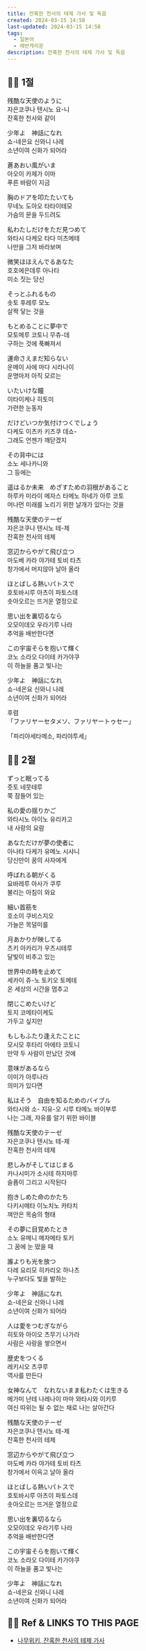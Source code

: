 ```yaml
---
title: 잔혹한 천사의 테제 가사 및 독음
created: 2024-03-15 14:58
last-updated: 2024-03-15 14:58
tags:
  - 일본어
  - 에반게리온
description: 잔혹한 천사의 테제 가사 및 독음
---
```


## 👯‍♂️ 1절

残酷な天使のように  
자은코쿠나 텐시노 요-니  
잔혹한 천사와 같이  
  
少年よ　神話になれ  
쇼-네은요 신와니 나레  
소년이여 신화가 되어라  
  
蒼あおい風がいま  
아오이 카제가 이마  
푸른 바람이 지금  
  
胸のドアを叩たたいても  
무네노 도아오 타타이테모  
가슴의 문을 두드려도  
  
私わたしだけをただ見つめて  
와타시 다케오 타다 미츠메테  
나만을 그저 바라보며  
  
微笑ほほえんでるあなた  
호호에은데루 아나타  
미소 짓는 당신  
  
そっとふれるもの  
솟토 후레루 모노  
살짝 닿는 것을  
  
もとめることに夢中で  
모토메루 코토니 무츄-데  
구하는 것에 푹빠져서  
  
運命さえまだ知らない  
운메이 사에 마다 시라나이  
운명마저 아직 모르는  
  
いたいけな瞳  
이타이케나 히토미  
가련한 눈동자  
  
だけどいつか気付けつくでしょう  
다케도 이츠카 키즈쿠 데쇼-  
그래도 언젠가 깨닫겠지  
  
その背中には  
소노 세나카니와  
그 등에는  
  
遥はるか未来　めざすための羽根があること  
하루카 미라이 메자스 타메노 하네가 아루 코토  
머나먼 미래를 노리기 위한 날개가 있다는 것을  
  
残酷な天使のテーゼ  
자은코쿠나 텐시노 테-제  
잔혹한 천사의 테제  
  
窓辺からやがて飛び立つ  
마도베 카라 야가테 토비 타츠  
창가에서 머지않아 날아 올라  
  
ほとばしる熱いパトスで  
호토바시루 아츠이 파토스데  
솟아오르는 뜨거운 열정으로  
  
思い出を裏切るなら  
오모이데오 우라기루 나라  
추억을 배반한다면  
  
この宇宙そらを抱いて輝く  
코노 소라오 다이테 카가야쿠  
이 하늘을 품고 빛나는  
  
少年よ　神話になれ  
쇼-네은요 신와니 나레  
소년이여 신화가 되어라  
  
후렴  
「ファリヤーセタメソ、ファリヤートゥセー」

「파리야세타메소, 파리야투세」

## 👯‍♂️ 2절
  
ずっと眠ってる  
즛토 네뭇테루  
쭉 잠들어 있는  
  
私の愛の揺りかご  
와타시노 아이노 유리카고  
내 사랑의 요람  
  
あなただけが夢の使者に  
아나타 다케가 유메노 시샤니  
당신만이 꿈의 사자에게  
  
呼ばれる朝がくる  
요바레루 아사가 쿠루  
불리는 아침이 와요  
  
細い首筋を  
호소이 쿠비스지오  
가늘은 목덜미를  
  
月あかりが映してる  
츠키 아카리가 우츠시테루  
달빛이 비추고 있는  
  
世界中の時を止めて  
세카이 쥬-노 토키오 토메테  
온 세상의 시간을 멈추고  
  
閉じこめたいけど  
토지 코메타이케도  
가두고 싶지만  
  
もしもふたり逢えたことに  
모시모 후타리 아에타 코토니  
만약 두 사람이 만났던 것에  
  
意味があるなら  
이미가 아루나라  
의미가 있다면  
  
私はそう　自由を知るためのバイブル  
와타시와 소- 지유-오 시루 타메노 바이부루  
나는 그래, 자유를 알기 위한 바이블  
  
残酷な天使のテーゼ  
자은코쿠나 텐시노 테-제  
잔혹한 천사의 테제  
  
悲しみがそしてはじまる  
카나시미가 소시테 하지마루  
슬픔이 그리고 시작된다  
  
抱きしめた命のかたち  
다키시메타 이노치노 카타치  
껴안은 목숨의 형태  
  
その夢に目覚めたとき  
소노 유메니 메자메타 토키  
그 꿈에 눈 떴을 때  
  
誰よりも光を放つ  
다레 요리모 히카리오 하나츠  
누구보다도 빛을 발하는  
  
少年よ　神話になれ  
쇼-네은요 신와니 나레  
소년이여 신화가 되어라  
  
人は愛をつむぎながら  
히토와 아이오 츠무기 나가라  
사람은 사랑을 쌓으면서  
  
歴史をつくる  
레키시오 츠쿠루  
역사를 만든다  
  
女神なんて　なれないまま私わたくは生きる  
메가미 난테 나레나이 마마 와타시와 이키루  
여신 따위는 될 수 없는 채로 나는 살아간다  
  
残酷な天使のテーゼ  
자은코쿠나 텐시노 테-제  
잔혹한 천사의 테제  
  
窓辺からやがて飛び立つ  
마도베 카라 야가테 토비 타츠  
창가에서 이윽고 날아 올라  
  
ほとばしる熱いパトスで  
호토바시루 아츠이 파토스데  
솟아오르는 뜨거운 열정으로  
  
思い出を裏切るなら  
오모이데오 우라기루 나라  
추억을 배반한다면  
  
この宇宙そらを抱いて輝く  
코노 소라오 다이테 카가야쿠  
이 하늘을 품고 빛나는  
  
少年よ　神話になれ  
쇼-네은요 신와니 나레  
소년이여 신화가 되어라



## 👯‍♂️ Ref & LINKS TO THIS PAGE

-  [나무위키, 잔혹한 천사의 테제 가사 ](https://namu.wiki/w/%EC%9E%94%ED%98%B9%ED%95%9C%20%EC%B2%9C%EC%82%AC%EC%9D%98%20%ED%85%8C%EC%A0%9C/%EA%B0%80%EC%82%AC)


